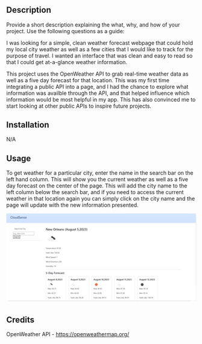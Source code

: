# <Weather App>

## Description

Provide a short description explaining the what, why, and how of your project. Use the following questions as a guide:

I was looking for a simple, clean weather forecast webpage that could hold my local city weather as well as a few cities that I would like to track for the purpose of travel. I wanted an interface that was clean and easy to read so that I could get at-a-glance weather information. 

This project uses the OpenWeather API to grab real-time weather data as well as a five day forecast for that location. This was my first time integrating a public API into a page, and I had the chance to explore what information was availble through the API, and that helped influence which information would be most helpful in my app. This has also convinced me to start looking at other public APIs to inspire future projects.


## Installation

N/A

## Usage

To get weather for a particular city, enter the name in the search bar on the left hand column. This will show you the current weather as well as a five day forecast on the center of the page. This will add the city name to the left column below the search bar, and if you need to access the current weather in that location again you can simply click on the city name and the page will update with the new information presented.

![screenshot of weather app webpage](./assets/images/screenshot.png)

## Credits

OpenWeather API - https://openweathermap.org/
